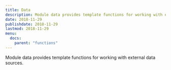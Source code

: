 ```yaml
---
title: Data
description: Module data provides template functions for working with external data sources.
date: 2018-11-29
publishdate: 2018-11-29
lastmod: 2018-11-29
menu:
  docs:
    parent: "functions"
---
```


Module data provides template functions for working with external data sources.
